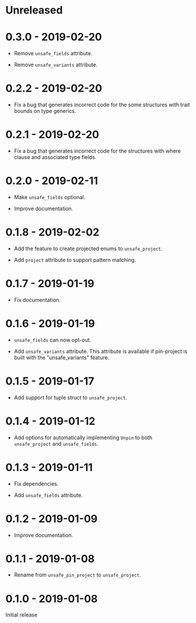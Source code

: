 # Unreleased

# 0.3.0 - 2019-02-20

* Remove `unsafe_fields` attribute.

* Remove `unsafe_variants` attribute.

# 0.2.2 - 2019-02-20

* Fix a bug that generates incorrect code for the some structures with trait bounds on type generics.

# 0.2.1 - 2019-02-20

* Fix a bug that generates incorrect code for the structures with where clause and associated type fields.

# 0.2.0 - 2019-02-11

* Make `unsafe_fields` optional.

* Improve documentation.

# 0.1.8 - 2019-02-02

* Add the feature to create projected enums to `unsafe_project`.

* Add `project` attribute to support pattern matching.

# 0.1.7 - 2019-01-19

* Fix documentation.

# 0.1.6 - 2019-01-19

* `unsafe_fields` can now opt-out.

* Add `unsafe_variants` attribute. This attribute is available if pin-project is built with the "unsafe_variants" feature.

# 0.1.5 - 2019-01-17

* Add support for tuple struct to `unsafe_project`.

# 0.1.4 - 2019-01-12

* Add options for automatically implementing `Unpin` to both `unsafe_project` and `unsafe_fields`.

# 0.1.3 - 2019-01-11

* Fix dependencies.

* Add `unsafe_fields` attribute.

# 0.1.2 - 2019-01-09

* Improve documentation.

# 0.1.1 - 2019-01-08

* Rename from `unsafe_pin_project` to `unsafe_project`.

# 0.1.0 - 2019-01-08

Initial release

